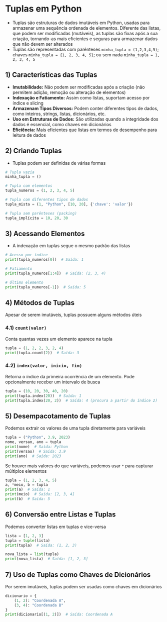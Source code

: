 # Tuplas em Python

- Tuplas são estruturas de dados imutáveis em Python, usadas para armazenar uma sequência ordenada de elementos. Diferente das listas, que podem ser modificadas (mutáveis), as tuplas são fixas após a sua criação, tornando-as mais eficientes e seguras para armazenar dados que não devem ser alterados
- Tuplas são representadas com parênteses `minha_tupla = (1,2,3,4,5)`; chaves `minha_tupla = {1, 2, 3, 4, 5}`; ou sem nada `minha_tupla = 1, 2, 3, 4, 5`


## 1) Características das Tuplas
- **Imutabilidade:** Não podem ser modificadas após a criação (não permitem adição, remoção ou alteração de elementos)
- **Indexação e Fatiamento:** Assim como listas, suportam acesso por índice e slicing
- **Armazenam Tipos Diversos:** Podem conter diferentes tipos de dados, como inteiros, strings, listas, dicionários, etc.
- **Uso em Estruturas de Dados:** São utilizadas quando a integridade dos dados é essencial, como chaves em dicionários
- **Eficiência:** Mais eficientes que listas em termos de desempenho para leitura de dados

## 2) Criando Tuplas
- Tuplas podem ser definidas de várias formas
```python
# Tupla vazia
minha_tupla = ()

# Tupla com elementos
tupla_numeros = (1, 2, 3, 4, 5)

# Tupla com diferentes tipos de dados
tupla_mista = (1, "Python", [10, 20], {'chave': 'valor'})

# Tupla sem parênteses (packing)
tupla_implícita = 10, 20, 30
```

## 3) Acessando Elementos
- A indexação em tuplas segue o mesmo padrão das listas
```python
# Acesso por índice
print(tupla_numeros[0])  # Saída: 1

# Fatiamento
print(tupla_numeros[1:4])  # Saída: (2, 3, 4)

# Último elemento
print(tupla_numeros[-1])  # Saída: 5
```

## 4) Métodos de Tuplas
Apesar de serem imutáveis, tuplas possuem alguns métodos úteis

### 4.1) `count(valor)`
Conta quantas vezes um elemento aparece na tupla
```python
tupla = (1, 2, 2, 3, 2, 4)
print(tupla.count(2))  # Saída: 3
```

### 4.2) `index(valor, inicio, fim)`
Retorna o índice da primeira ocorrência de um elemento. Pode opcionalmente receber um intervalo de busca
```python
tupla = (10, 20, 30, 40, 20)
print(tupla.index(20))  # Saída: 1
print(tupla.index(20, 2))  # Saída: 4 (procura a partir do índice 2)
```

## 5) Desempacotamento de Tuplas
Podemos extrair os valores de uma tupla diretamente para variáveis
```python
tupla = ("Python", 3.9, 2023)
nome, versao, ano = tupla
print(nome)  # Saída: Python
print(versao)  # Saída: 3.9
print(ano)  # Saída: 2023
```

Se houver mais valores do que variáveis, podemos usar `*` para capturar múltiplos elementos
```python
tupla = (1, 2, 3, 4, 5)
a, *meio, b = tupla
print(a)  # Saída: 1
print(meio)  # Saída: [2, 3, 4]
print(b)  # Saída: 5
```

## 6) Conversão entre Listas e Tuplas
Podemos converter listas em tuplas e vice-versa
```python
lista = [1, 2, 3]
tupla = tuple(lista)
print(tupla)  # Saída: (1, 2, 3)

nova_lista = list(tupla)
print(nova_lista)  # Saída: [1, 2, 3]
```

## 7) Uso de Tuplas como Chaves de Dicionários
Por serem imutáveis, tuplas podem ser usadas como chaves em dicionários
```python
dicionario = {
    (1, 2): "Coordenada A",
    (3, 4): "Coordenada B"
}
print(dicionario[(1, 2)])  # Saída: Coordenada A
```
